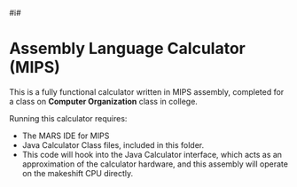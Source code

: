    #i#
# Assembly Language Calculator (MIPS)
This is a fully functional calculator written in MIPS assembly, completed for a class on **Computer Organization** class in college.

Running this calculator requires:
- The MARS IDE for MIPS
- Java Calculator Class files, included in this folder.
- This code will hook into the Java Calculator interface, which acts as an approximation of the calculator hardware, and this assembly will operate on the makeshift CPU directly. 

